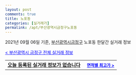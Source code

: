 ```yaml
---
layout: post
comments: true
title: 노포동
categories: [실거래가]
permalink: /apt/부산광역시금정구노포동
---
```


2021년 09월 06일 기준, <a href="/apt/부산광역시금정구">부산광역시금정구</a> 노포동 한달간 실거래 정보

<a style="color: blue;" href="/apt/부산광역시금정구">< 부산광역시 금정구 전체 실거래 정보</a>
<!---- start ---->
<table>
  <tr>
    <td colspan="4" style="font-weight: bold;"><a href="/apt/부산광역시금정구노포동{name_without_space}">오늘 등록된 실거래 정보가 없습니다</a> &nbsp;&nbsp;&nbsp; <a style="color: blue; font-size: smaller;" href="/apt/부산광역시금정구노포동{name_without_space}">면적별 최고가 ></a></td>
  </tr>
    
</table>
<!---- end ---->
    